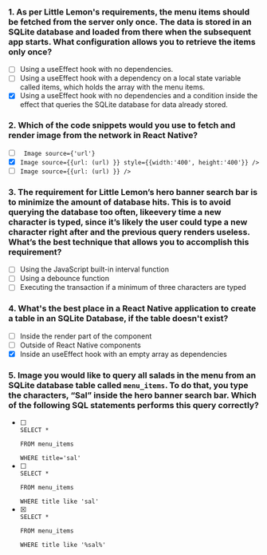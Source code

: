### 1. As per Little Lemon's requirements, the menu items should be fetched from the server only once. The data is stored in an SQLite database and loaded from there when the subsequent app starts. What configuration allows you to retrieve the items only once?

- [ ] Using a useEffect hook with no dependencies.
- [ ] Using a useEffect hook with a dependency on a local state variable called items, which holds the array with the menu items.
- [x] Using a useEffect hook with no dependencies and a condition inside the effect that queries the SQLite database for data already stored.

### 2. Which of the code snippets would you use to fetch and render image from the network in React Native?

- [ ] ``` Image source={'url'}```
- [x] ```Image source={{url: (url) }} style={{width:'400', height:'400'}} />```
- [ ] ```Image source={{url: (url) }} />```

### 3. The requirement for Little Lemon’s hero banner search bar is to minimize the amount of database hits. This is to avoid querying the database too often, likeevery time a new character is typed, since it’s likely the user could type a new character right after and the previous query renders useless. What’s the best technique that allows you to accomplish this requirement?

- [ ] Using the JavaScript built-in interval function
- [ ] Using a debounce function
- [ ] Executing the transaction if a minimum of three characters are typed

### 4. What's the best place in a React Native application to create a table in an SQLite Database, if the table doesn't exist?

- [ ] Inside the render part of the component
- [ ] Outside of React Native components
- [x] Inside an useEffect hook with an empty array as dependencies

### 5. Image you would like to query all salads in the menu from an SQLite database table called ```menu_items```. To do that, you type the characters, “Sal”&nbsp;inside the hero banner search bar. Which of the following SQL statements performs this query correctly?

- [ ] <code>
  SELECT * <br>
  FROM menu_items <br>
  WHERE title='sal'
  </code>
- [ ] <code>
  SELECT * <br>
  FROM menu_items <br>
  WHERE title like 'sal'
  </code>
- [x] <code>
  SELECT * <br>
  FROM menu_items <br>
  WHERE title like '%sal%'
  </code>



